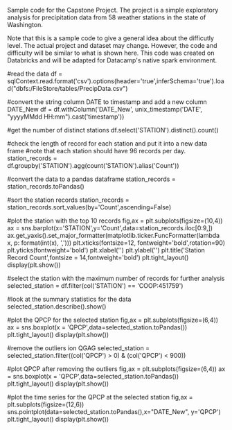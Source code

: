 Sample code for the Capstone Project. The project is a simple exploratory analysis for precipitation data from 58 weather stations in the state of Washington.

Note that this is a sample code to give a general idea about the difficutly level. The actual project and dataset may change. However, the code and difficulty will be similar to what is shown here. This code was created on Databricks and will be adapted for Datacamp's native spark environment. 

#read the data
df = sqlContext.read.format('csv').options(header='true',inferSchema='true').load("dbfs:/FileStore/tables/PrecipData.csv")

#convert the string  column DATE to timestamp and add a new column DATE_New
df = df.withColumn('DATE_New', unix_timestamp('DATE', "yyyyMMdd HH:mm").cast('timestamp'))

#get the number of distinct stations
df.select('STATION').distinct().count()

#check the length of record for each station and put it into a new data frame
#note that each station should have 96 records per day. 
station_records = df.groupby('STATION').agg(count('STATION').alias('Count'))

#convert the data to a pandas dataframe
station_records = station_records.toPandas()

#sort the station records 
station_records = station_records.sort_values(by='Count',ascending=False)

#plot the station with the top 10 records
fig,ax = plt.subplots(figsize=(10,4))
ax = sns.barplot(x='STATION',y='Count',data=station_records.iloc[0:9,])
ax.get_yaxis().set_major_formatter(matplotlib.ticker.FuncFormatter(lambda x, p: format(int(x), ',')))
plt.xticks(fontsize=12, fontweight='bold',rotation=90)
plt.yticks(fontweight='bold')
plt.xlabel('')
plt.ylabel('')
plt.title('Station Record Count',fontsize = 14,fontweight='bold')
plt.tight_layout()
display(plt.show())

#select the station with the maximum number of records for further analysis
selected_station = df.filter(col('STATION') == 'COOP:451759')

#look at the summary statistics for the data 
selected_station.describe().show()

#plot the QPCP for the selected station
fig,ax = plt.subplots(figsize=(6,4))
ax = sns.boxplot(x = 'QPCP',data=selected_station.toPandas())
plt.tight_layout()
display(plt.show())

#remove the outliers ion QGAG
selected_station = selected_station.filter((col('QPCP') > 0) & (col('QPCP') < 900))

#plot QPCP after removing the outliers
fig,ax = plt.subplots(figsize=(6,4))
ax = sns.boxplot(x = 'QPCP',data=selected_station.toPandas())
plt.tight_layout()
display(plt.show())

 #plot the time series for the QPCP at the selected station
fig,ax = plt.subplots(figsize=(12,6))
sns.pointplot(data=selected_station.toPandas(),x="DATE_New", y='QPCP')
plt.tight_layout()
display(plt.show())


